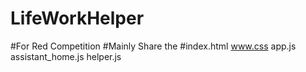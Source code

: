 # LifeWorkHelper
#For Red Competition 
#Mainly Share the 
#index.html www.css app.js assistant_home.js helper.js
